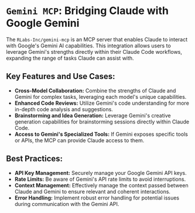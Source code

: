 
# `Gemini MCP`: Bridging Claude with Google Gemini

The `RLabs-Inc/gemini-mcp` is an MCP server that enables Claude to interact with Google's Gemini AI capabilities. This integration allows users to leverage Gemini's strengths directly within their Claude Code workflows, expanding the range of tasks Claude can assist with.

## Key Features and Use Cases:

*   **Cross-Model Collaboration:** Combine the strengths of Claude and Gemini for complex tasks, leveraging each model's unique capabilities.
*   **Enhanced Code Reviews:** Utilize Gemini's code understanding for more in-depth code analysis and suggestions.
*   **Brainstorming and Idea Generation:** Leverage Gemini's creative generation capabilities for brainstorming sessions directly within Claude Code.
*   **Access to Gemini's Specialized Tools:** If Gemini exposes specific tools or APIs, the MCP can provide Claude access to them.

## Best Practices:

*   **API Key Management:** Securely manage your Google Gemini API keys.
*   **Rate Limits:** Be aware of Gemini's API rate limits to avoid interruptions.
*   **Context Management:** Effectively manage the context passed between Claude and Gemini to ensure relevant and coherent interactions.
*   **Error Handling:** Implement robust error handling for potential issues during communication with the Gemini API.


